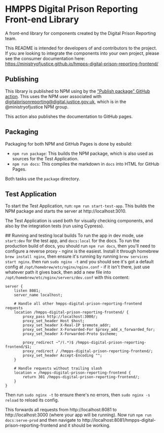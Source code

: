 # HMPPS Digital Prison Reporting Front-end Library

A front-end library for components created by the Digital Prison Reporting team.

This README is intended for developers of and contributors to the project. If you are looking to integrate the components into your own project, please see the consumer documentation here: https://ministryofjustice.github.io/hmpps-digital-prison-reporting-frontend/  

## Publishing

This library is published to NPM using by the ["Publish package" GitHub action](https://github.com/ministryofjustice/hmpps-digital-prison-reporting-frontend/actions/workflows/publish.yml). This uses the NPM user associated with digitalprisonreporting@digital.justice.gov.uk, which is in the @ministryofjustice NPM group.

This action also publishes the documentation to GitHub pages.

## Packaging

Packaging for both NPM and GitHub Pages is done by esbuild:

- `npm run package`: This builds the NPM package, which is also used as sources for the Test Application.
- `npm run docs`: This compiles the markdown in `docs` into HTML for GitHub Pages.

Both tasks use the `package` directory.

## Test Application

To start the Test Application, run: `npm run start-test-app`. This builds the NPM package and starts the server at http://localhost:3010.

The Test Application is used both for visually checking components, and also by the integration tests (run using Cypress).

## Running and testing local builds
To run the app in dev mode, use `start:dev` for the test app, and `docs:local` for the docs. To run the production build of docs, you should run `npm run docs`, then you'll need to configure a reverse proxy - nginx is the easiest. Install it through homebrew `brew install nginx`, then ensure it's running by running `brew services start nginx`. then run `sudo nginx -t` and you should see it's got a default config at `/opt/homebrew/etc/nginx/nginx.conf` - if it isn't there, just use whatever path it gives back, then add a new file into `/opt/homebrew/etc/nginx/servers/dev.conf` with this content:

```
server {
    listen 8081;
    server_name localhost;
    
    # Handle all other hmpps-digital-prison-reporting-frontend requests
    location /hmpps-digital-prison-reporting-frontend/ {
        proxy_pass http://localhost:3000/;
        proxy_set_header Host $host;
        proxy_set_header X-Real-IP $remote_addr;
        proxy_set_header X-Forwarded-For $proxy_add_x_forwarded_for;
        proxy_set_header X-Forwarded-Proto $scheme;

        proxy_redirect ~^/(.*)$ /hmpps-digital-prison-reporting-frontend/$1;
        proxy_redirect / /hmpps-digital-prison-reporting-frontend/;
        proxy_set_header Accept-Encoding "";
    }
    
    # Handle requests without trailing slash
    location = /hmpps-digital-prison-reporting-frontend {
        return 301 /hmpps-digital-prison-reporting-frontend/;
    }
}
```

Then run `sudo nginx -t` to ensure there's no errors, then `sudo nginx -s reload` to reload its config.

This forwards all requests from http://localhost:8081 to http://localhost:3000 (where your app will be running). Now run `npm run docs:serve-prod` and then navigate to http://localhost:8081/hmpps-digital-prison-reporting-frontend and it should be working.